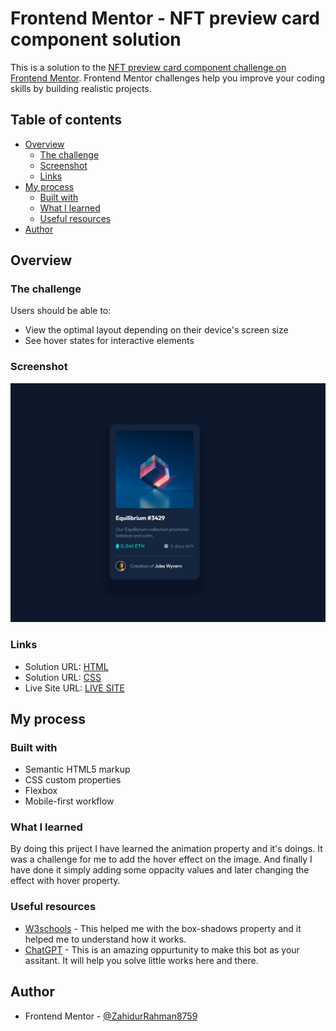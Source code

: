 # Frontend Mentor - NFT preview card component solution

This is a solution to the [NFT preview card component challenge on Frontend Mentor](https://www.frontendmentor.io/challenges/nft-preview-card-component-SbdUL_w0U). Frontend Mentor challenges help you improve your coding skills by building realistic projects. 

## Table of contents

- [Overview](#overview)
  - [The challenge](#the-challenge)
  - [Screenshot](#screenshot)
  - [Links](#links)
- [My process](#my-process)
  - [Built with](#built-with)
  - [What I learned](#what-i-learned)
  - [Useful resources](#useful-resources)
- [Author](#author)

## Overview

### The challenge

Users should be able to:

- View the optimal layout depending on their device's screen size
- See hover states for interactive elements

### Screenshot

![](./design/Finale.png)

### Links

- Solution URL: [HTML](https://github.com/ZahidurRahman8759/NFT-Preview-Card/blob/fa409d442b4da3f968d744daef6bd87381978f5c/index.html)
- Solution URL: [CSS](https://github.com/ZahidurRahman8759/NFT-Preview-Card/blob/fa409d442b4da3f968d744daef6bd87381978f5c/style.css)
- Live Site URL: [LIVE SITE](https://zahidurrahman8759.github.io/NFT-Preview-Card/)

## My process

### Built with

- Semantic HTML5 markup
- CSS custom properties
- Flexbox
- Mobile-first workflow

### What I learned

By doing this priject I have learned the animation property and it's doings. It was a challenge for me to add the hover effect on the image. And finally I have done it simply adding some
oppacity values and later changing the effect with hover property.

### Useful resources

- [W3schools](https://www.w3schools.com/) - This helped me with the box-shadows property and it helped me to understand how it works.
- [ChatGPT](https://chat.openai.com/) - This is an amazing oppurtunity to make this bot as your assitant. It will help you solve little works here and there.

## Author

- Frontend Mentor - [@ZahidurRahman8759](https://www.frontendmentor.io/profile/ZahidurRahman8759)

